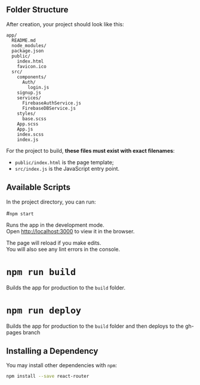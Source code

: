 ## Folder Structure

After creation, your project should look like this:

```
app/
  README.md
  node_modules/
  package.json
  public/
    index.html
    favicon.ico
  src/
    components/
      Auth/
        login.js
	signup.js
	services/
	  FirebaseAuthService.js
	  FirebaseDBService.js
    styles/
      base.scss
    App.scss
    App.js
    index.scss
    index.js
```
For the project to build, **these files must exist with exact filenames**:

* `public/index.html` is the page template;
* `src/index.js` is the JavaScript entry point.

## Available Scripts

In the project directory, you can run:

#`npm start`

Runs the app in the development mode.<br>
Open [http://localhost:3000](http://localhost:3000) to view it in the browser.

The page will reload if you make edits.<br>
You will also see any lint errors in the console.

# `npm run build`

Builds the app for production to the `build` folder.<br>

# `npm run deploy`

Builds the app for production to the `build` folder and then deploys to the gh-pages branch<br>

## Installing a Dependency

You may install other dependencies with `npm`:

```sh
npm install --save react-router
```
